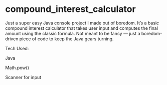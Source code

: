 # compound_interest_calculator
Just a super easy Java console project I made out of boredom.
It’s a basic compound interest calculator that takes user input and computes the final amount using the classic formula. Not meant to be fancy — just a boredom-driven piece of code to keep the Java gears turning.

Tech Used:

Java

Math.pow()

Scanner for input
